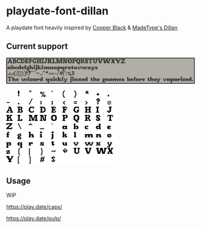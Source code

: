 # playdate-font-dillan
A playdate font heavily inspired by [Cooper Black](https://en.wikipedia.org/wiki/Cooper_Black) & [MadeType's Dillan](https://www.behance.net/gallery/85895281/MADE-Dillan-Font)

## Current support 
![Font-preview](/dillan-preview.png)

![Font-sample](/Dillan-table-30-22.png)

## Usage
WIP

https://play.date/caps/

https://play.date/pulp/


